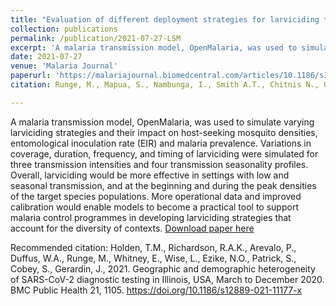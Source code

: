 ```yaml
---
title: "Evaluation of different deployment strategies for larviciding to control malaria: a simulation study"
collection: publications
permalink: /publication/2021-07-27-LSM
excerpt: 'A malaria transmission model, OpenMalaria, was used to simulate varying larviciding strategies and their impact on host-seeking mosquito densities, entomological inoculation rate (EIR) and malaria prevalence. Variations in coverage, duration, frequency, and timing of larviciding were simulated for three transmission intensities and four transmission seasonality profiles'
date: 2021-07-27
venue: 'Malaria Journal'
paperurl: 'https://malariajournal.biomedcentral.com/articles/10.1186/s12936-021-03854-4'
citation: Runge, M., Mapua, S., Nambunga, I., Smith A.T., Chitnis N., Okumu F., Pothin E.. Evaluation of different deployment strategies for larviciding to control malaria: a simulation study. Malar J 20, 324 (2021). https://doi.org/10.1186/s12936-021-03854-4

---
```

A malaria transmission model, OpenMalaria, was used to simulate varying larviciding strategies and their impact on host-seeking mosquito densities, entomological inoculation rate (EIR) and malaria prevalence. Variations in coverage, duration, frequency, and timing of larviciding were simulated for three transmission intensities and four transmission seasonality profiles.
Overall, larviciding would be more effective in settings with low and seasonal transmission, and at the beginning and during the peak densities of the target species populations.
More operational data and improved calibration would enable models to become a practical tool to support malaria control programmes in developing larviciding strategies that account for the diversity of contexts.
[Download paper here](https://malariajournal.biomedcentral.com/articles/10.1186/s12936-021-03854-4)

Recommended citation: Holden, T.M., Richardson, R.A.K., Arevalo, P., Duffus, W.A., Runge, M., Whitney, E., Wise, L., Ezike, N.O., Patrick, S., Cobey, S., Gerardin, J., 2021. Geographic and demographic heterogeneity of SARS-CoV-2 diagnostic testing in Illinois, USA, March to December 2020. BMC Public Health 21, 1105. https://doi.org/10.1186/s12889-021-11177-x
